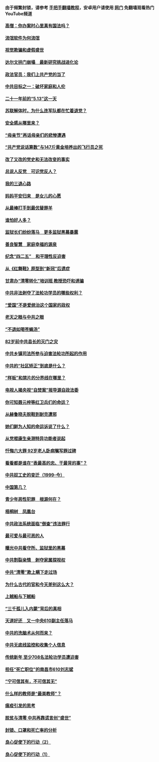 #### 由于频繁封锁，请参考 [手把手翻墙教程](https://github.com/gfw-breaker/guides/wiki/)，安卓用户请使用 [网门](https://github.com/gfw-breaker/nogfw/blob/master/dl.md?t=06071701) 免翻墙观看热门YouTube频道 

#### [高僧：你办案时心里真有国法吗？](../pages/19/426530.md?t=06071701) 

#### [流氓软件为何流氓](../pages/19/426531.md?t=06071701) 

#### [视觉欺骗和虚假盛世](../pages/19/426443.md?t=06071701) 

#### [达尔文拱门崩塌　最新研究挑战进化论](../pages/19/426009.md?t=06071701) 

#### [政法官员：我们上共产党的当了](../pages/19/425351.md?t=06071701) 

#### [中共目标之一：破坏家庭和人伦](../pages/19/424454.md?t=06071701) 

#### [二十一年前的“5.13”这一天](../pages/19/424814.md?t=06071701) 

#### [苏联解体时，为什么连军队都在忙着退党？](../pages/19/424335.md?t=06071701) 

#### [安全感从哪里来？](../pages/19/424336.md?t=06071701) 

#### [“母亲节”再话母亲们的悲惨遭遇](../pages/19/424234.md?t=06071701) 

#### [“共产党说话算数”与147斤黄金培养出的飞行员之死](../pages/19/424115.md?t=06071701) 

#### [改了又改的党史和无法改变的事实](../pages/19/424037.md?t=06071701) 

#### [总说人反党　可识党反人？](../pages/19/423820.md?t=06071701) 

#### [我的三退心路](../pages/19/423876.md?t=06071701) 

#### [妈妈平安归来　是女儿的心愿](../pages/19/423947.md?t=06071701) 

#### [从最棒打手到最优替罪羊](../pages/19/423819.md?t=06071701) 

#### [谁怕好人多？](../pages/19/423774.md?t=06071701) 

#### [监狱长们纷纷落马　更多监狱黑幕暴露](../pages/19/423787.md?t=06071701) 

#### [善良智慧　家庭幸福的源泉](../pages/19/423632.md?t=06071701) 

#### [纪念“四二五”　和平理性反迫害](../pages/19/423660.md?t=06071701) 

#### [从《红舞鞋》原型到“新冠”后遗症](../pages/19/423509.md?t=06071701) 

#### [甘肃办“清零转化”培训班 教授恐吓和诱骗](../pages/19/423498.md?t=06071701) 

#### [中共非法剥夺了法轮功学员的哪些权利？](../pages/19/423392.md?t=06071701) 

#### [“爱国”不是爱统治这个国家的政权](../pages/19/423029.md?t=06071701) 

#### [老天之眼与中共之眼](../pages/19/423378.md?t=06071701) 

#### [“不退如喝苍蝇汤”](../pages/19/423287.md?t=06071701) 

#### [82岁前中共县长的灭门之灾](../pages/19/423055.md?t=06071701) 

#### [中共乡镇司法所参与迫害法轮功所起的作用](../pages/19/423064.md?t=06071701) 

#### [中共的“社区矫正”到底是什么？](../pages/19/422870.md?t=06071701) 

#### [“样板”和禁片的分界线在哪里？](../pages/19/422704.md?t=06071701) 

#### [电视人揭央视“自焚案”报导源自政法委](../pages/19/422770.md?t=06071701) 

#### [你可知聂元梓等红卫兵们的命运？](../pages/19/422848.md?t=06071701) 

#### [从赫鲁晓夫脱鞋到耐克遭邪](../pages/19/422826.md?t=06071701) 

#### [她们鲜为人知的命运诉说了什么？](../pages/19/422754.md?t=06071701) 

#### [从党棍康生亲测特异功能者说起](../pages/19/422657.md?t=06071701) 

#### [忏悔六大罪 92岁老人卧病嘱写罪过碑](../pages/19/422750.md?t=06071701) 

#### [看看都是谁在“表最高的忠、干最背的事”？](../pages/19/422703.md?t=06071701) 

#### [中共奴工史的变迁（1999-今）](../pages/19/422656.md?t=06071701) 

#### [中国第几？](../pages/19/422496.md?t=06071701) 

#### [青少年恶性犯罪　根源何在？](../pages/19/422449.md?t=06071701) 

#### [梧桐树　凤凰台](../pages/19/422442.md?t=06071701) 

#### [中共政法系统面临“倒查”违法罪行](../pages/19/422497.md?t=06071701) 

#### [最可爱与最可恶的人](../pages/19/422448.md?t=06071701) 

#### [曝光中共看守所、监狱里的黑幕](../pages/19/422390.md?t=06071701) 

#### [中共割裂亲情　剥夺家属探视权](../pages/19/422364.md?t=06071701) 

#### [中共“清零”欺上瞒下走过场](../pages/19/422306.md?t=06071701) 

#### [为什么古代的官和今天差别这么大？](../pages/19/422228.md?t=06071701) 

#### [上贼船与下贼船](../pages/19/422276.md?t=06071701) 

#### [“三千孤儿入内蒙”背后的真相](../pages/19/422229.md?t=06071701) 

#### [天道好还　又一中央610副主任落马](../pages/19/422155.md?t=06071701) 

#### [中共的洗脑术从何而来？](../pages/19/422154.md?t=06071701) 

#### [中共无底线监控和收集个人信息](../pages/19/422039.md?t=06071701) 

#### [传统新年 至少708名法轮功学员遭迫害](../pages/19/421946.md?t=06071701) 

#### [担任“死亡职位”的南昌市610刘志斌](../pages/19/421957.md?t=06071701) 

#### [“宁可信其有，不可信其无”](../pages/19/421691.md?t=06071701) 

#### [什么样的教师是“最美教师”？](../pages/19/421755.md?t=06071701) 

#### [瘟疫引发的思考](../pages/19/421594.md?t=06071701) 

#### [脱贫与清零 中共再靠谎言创“盛世”](../pages/19/421590.md?t=06071701) 

#### [封锁、口罩和死亡率的分析](../pages/19/421495.md?t=06071701) 

#### [良心促使下的行动（2）](../pages/19/421361.md?t=06071701) 

#### [良心促使下的行动（1）](../pages/19/421302.md?t=06071701) 

